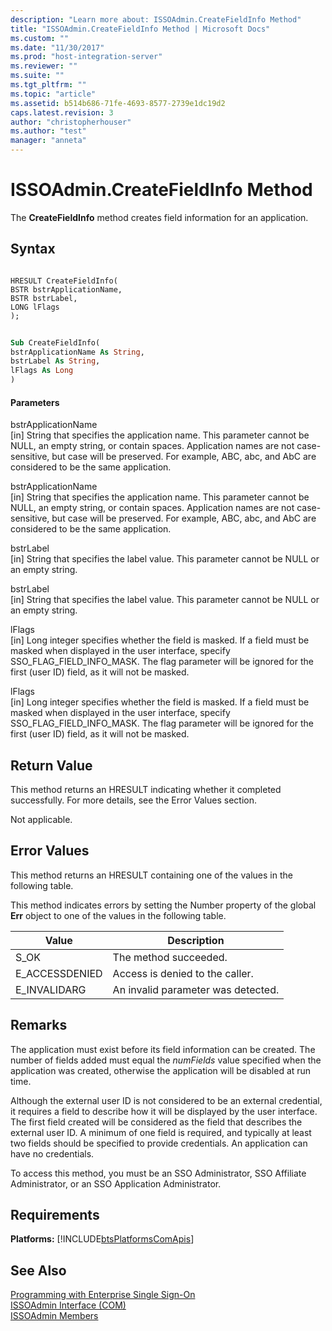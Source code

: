 ```yaml
---
description: "Learn more about: ISSOAdmin.CreateFieldInfo Method"
title: "ISSOAdmin.CreateFieldInfo Method | Microsoft Docs"
ms.custom: ""
ms.date: "11/30/2017"
ms.prod: "host-integration-server"
ms.reviewer: ""
ms.suite: ""
ms.tgt_pltfrm: ""
ms.topic: "article"
ms.assetid: b514b686-71fe-4693-8577-2739e1dc19d2
caps.latest.revision: 3
author: "christopherhouser"
ms.author: "test"
manager: "anneta"
---
```

# ISSOAdmin.CreateFieldInfo Method
The **CreateFieldInfo** method creates field information for an application.  
  
## Syntax  
  
```cpp#  
  
HRESULT CreateFieldInfo(  
BSTR bstrApplicationName,  
BSTR bstrLabel,  
LONG lFlags  
);  
```  
  
```vb  
  
Sub CreateFieldInfo(  
bstrApplicationName As String,  
bstrLabel As String,  
lFlags As Long  
)  
```  
  
#### Parameters  
 bstrApplicationName  
 [in]  String that specifies the application name. This parameter cannot be NULL, an empty string, or contain spaces. Application names are not case-sensitive, but case will be preserved. For example, ABC, abc, and AbC are considered to be the same application.  
  
 bstrApplicationName  
 [in]  String that specifies the application name. This parameter cannot be NULL, an empty string, or contain spaces. Application names are not case-sensitive, but case will be preserved. For example, ABC, abc, and AbC are considered to be the same application.  
  
 bstrLabel  
 [in]  String that specifies the label value. This parameter cannot be NULL or an empty string.  
  
 bstrLabel  
 [in]  String that specifies the label value. This parameter cannot be NULL or an empty string.  
  
 lFlags  
 [in]  Long integer specifies whether the field is masked. If a field must be masked when displayed in the user interface, specify SSO_FLAG_FIELD_INFO_MASK. The flag parameter will be ignored for the first (user ID) field, as it will not be masked.  
  
 lFlags  
 [in]  Long integer specifies whether the field is masked. If a field must be masked when displayed in the user interface, specify SSO_FLAG_FIELD_INFO_MASK. The flag parameter will be ignored for the first (user ID) field, as it will not be masked.  
  
## Return Value  
 This method returns an HRESULT indicating whether it completed successfully. For more details, see the Error Values section.  
  
 Not applicable.  
  
## Error Values  
 This method returns an HRESULT containing one of the values in the following table.  
  
 This method indicates errors by setting the Number property of the global **Err** object to one of the values in the following table.  
  
|Value|Description|  
|-----------|-----------------|  
|S_OK|The method succeeded.|  
|E_ACCESSDENIED|Access is denied to the caller.|  
|E_INVALIDARG|An invalid parameter was detected.|  
  
## Remarks  
 The application must exist before its field information can be created. The number of fields added must equal the *numFields* value specified when the application was created, otherwise the application will be disabled at run time.  
  
 Although the external user ID is not considered to be an external credential, it requires a field to describe how it will be displayed by the user interface. The first field created will be considered as the field that describes the external user ID. A minimum of one field is required, and typically at least two fields should be specified to provide credentials. An application can have no credentials.  
  
 To access this method, you must be an SSO Administrator, SSO Affiliate Administrator, or an SSO Application Administrator.  
  
## Requirements  
 **Platforms:**  [!INCLUDE[btsPlatformsComApis](../includes/btsplatformscomapis-md.md)]  
  
## See Also  
 [Programming with Enterprise Single Sign-On](../esso/programming-with-enterprise-single-sign-on.md)   
 [ISSOAdmin Interface (COM)](../esso/issoadmin-interface-com.md)   
 [ISSOAdmin Members](../esso/issoadmin-members.md)
